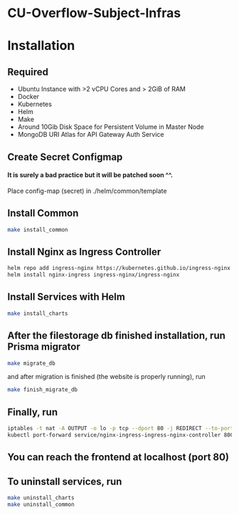 # CU-Overflow-Subject-Infras

# Installation

## Required
- Ubuntu Instance with >2 vCPU Cores and > 2GiB of RAM
- Docker
- Kubernetes
- Helm
- Make
- Around 10Gib Disk Space for Persistent Volume in Master Node
- MongoDB URI Atlas for API Gateway Auth Service

## Create Secret Configmap
#### It is surely a bad practice but it will be patched soon ^^.
Place config-map (secret) in ./helm/common/template

## Install Common
```bash
make install_common
```

## Install Nginx as Ingress Controller
```bash
helm repo add ingress-nginx https://kubernetes.github.io/ingress-nginx
helm install nginx-ingress ingress-nginx/ingress-nginx
```

## Install Services with Helm
```bash
make install_charts
```

## After the filestorage db finished installation, run Prisma migrator
```bash
make migrate_db
```

and after migration is finished (the website is properly running), run
```bash
make finish_migrate_db
```



## Finally, run
```bash
iptables -t nat -A OUTPUT -o lo -p tcp --dport 80 -j REDIRECT --to-port 8000
kubectl port-forward service/nginx-ingress-ingress-nginx-controller 8000:80 --address 0.0.0.0
```

## You can reach the frontend at localhost (port 80)

## To uninstall services, run
```bash
make uninstall_charts
make uninstall_common
```
